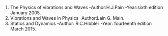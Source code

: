 1. The Physics of vibrations and Waves  -Author:H.J.Pain -Year:sixth edition January 2005.
2. Vibrations and  Waves in Physics -Author:Lain G. Main.
3. Statics and Dynamics -Author: R.C.Hibbler -Year: fourteenth edition March 2015.